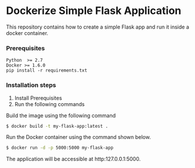 
# Dockerize Simple Flask Application

This repository contains how to create a simple Flask app and run it inside a docker container.

### Prerequisites

```
Python  >= 2.7
Docker >= 1.6.0
pip install -r requirements.txt
```

### Installation steps

1.  Install Prerequisites
2. Run the following commands

Build the image using the following command

```bash
$ docker build -t my-flask-app:latest .
```

Run the Docker container using the command shown below.

```bash
$ docker run -d -p 5000:5000 my-flask-app
```

The application will be accessible at http:127.0.0.1:5000.
